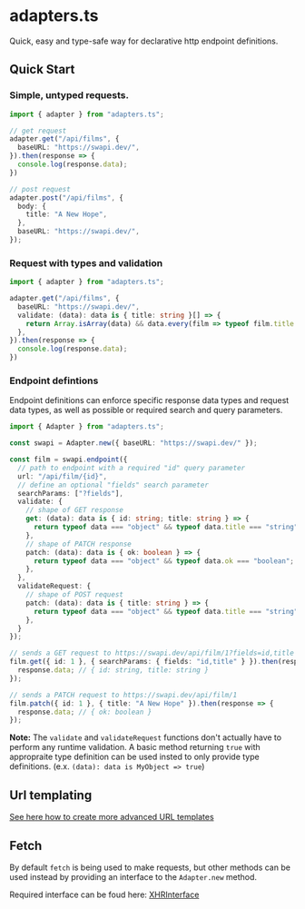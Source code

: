 # adapters.ts

Quick, easy and type-safe way for declarative http endpoint definitions.

## Quick Start

### Simple, untyped requests.

```typescript
import { adapter } from "adapters.ts";

// get request
adapter.get("/api/films", {
  baseURL: "https://swapi.dev/",
}).then(response => {
  console.log(response.data);
})

// post request
adapter.post("/api/films", {
  body: {
    title: "A New Hope",
  },
  baseURL: "https://swapi.dev/",
});
```

### Request with types and validation

```typescript
import { adapter } from "adapters.ts";

adapter.get("/api/films", {
  baseURL: "https://swapi.dev/",
  validate: (data): data is { title: string }[] => {
    return Array.isArray(data) && data.every(film => typeof film.title === "string");
  },
}).then(response => {
  console.log(response.data);
})
```

### Endpoint defintions

Endpoint definitions can enforce specific response data types and request data types, as well as possible or required search and query parameters.

```typescript
import { Adapter } from "adapters.ts";

const swapi = Adapter.new({ baseURL: "https://swapi.dev/" });

const film = swapi.endpoint({
  // path to endpoint with a required "id" query parameter
  url: "/api/film/{id}",
  // define an optional "fields" search parameter
  searchParams: ["?fields"],
  validate: {
    // shape of GET response
    get: (data): data is { id: string; title: string } => {
      return typeof data === "object" && typeof data.title === "string" && typeof data.id === "string";
    },
    // shape of PATCH response
    patch: (data): data is { ok: boolean } => {
      return typeof data === "object" && typeof data.ok === "boolean";
    },
  },
  validateRequest: {
    // shape of POST request
    patch: (data): data is { title: string } => {
      return typeof data === "object" && typeof data.title === "string";
    },
  }
});

// sends a GET request to https://swapi.dev/api/film/1?fields=id,title
film.get({ id: 1 }, { searchParams: { fields: "id,title" } }).then(response => {
  response.data; // { id: string, title: string }
});

// sends a PATCH request to https://swapi.dev/api/film/1
film.patch({ id: 1 }, { title: "A New Hope" }).then(response => {
  response.data; // { ok: boolean }
});
```

**Note:** The `validate` and `validateRequest` functions don't actually have to perform any runtime validation.
A basic method returning `true` with appropraite type definition can be used insted to only provide type definitions.
(e.x. `(data): data is MyObject => true`)

## Url templating

[See here how to create more advanced URL templates](https://github.com/ncpa0cpl/url-templater?tab=readme-ov-file#url-templaterts)

## Fetch

By default `fetch` is being used to make requests, but other methods can be used instead by providing an interface to the `Adapter.new` method.

Required interface can be foud here: [XHRInterface](./src/xhr-interface.ts)
